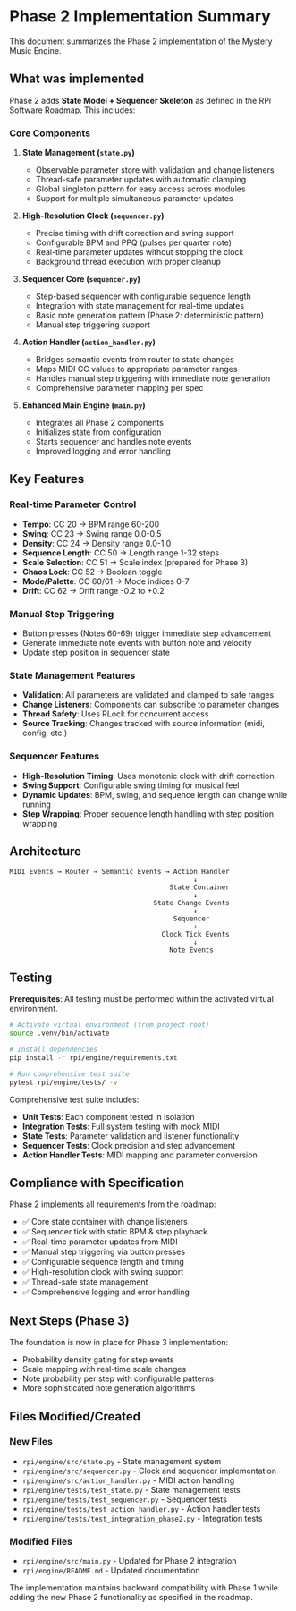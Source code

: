 # Phase 2 Implementation Summary

This document summarizes the Phase 2 implementation of the Mystery Music Engine.

## What was implemented

Phase 2 adds **State Model + Sequencer Skeleton** as defined in the RPi Software Roadmap. This includes:

### Core Components

1. **State Management (`state.py`)**
   - Observable parameter store with validation and change listeners
   - Thread-safe parameter updates with automatic clamping
   - Global singleton pattern for easy access across modules
   - Support for multiple simultaneous parameter updates

2. **High-Resolution Clock (`sequencer.py`)**
   - Precise timing with drift correction and swing support
   - Configurable BPM and PPQ (pulses per quarter note)
   - Real-time parameter updates without stopping the clock
   - Background thread execution with proper cleanup

3. **Sequencer Core (`sequencer.py`)**
   - Step-based sequencer with configurable sequence length
   - Integration with state management for real-time updates
   - Basic note generation pattern (Phase 2: deterministic pattern)
   - Manual step triggering support

4. **Action Handler (`action_handler.py`)**
   - Bridges semantic events from router to state changes
   - Maps MIDI CC values to appropriate parameter ranges
   - Handles manual step triggering with immediate note generation
   - Comprehensive parameter mapping per spec

5. **Enhanced Main Engine (`main.py`)**
   - Integrates all Phase 2 components
   - Initializes state from configuration
   - Starts sequencer and handles note events
   - Improved logging and error handling

## Key Features

### Real-time Parameter Control
- **Tempo**: CC 20 → BPM range 60-200
- **Swing**: CC 23 → Swing range 0.0-0.5
- **Density**: CC 24 → Density range 0.0-1.0
- **Sequence Length**: CC 50 → Length range 1-32 steps
- **Scale Selection**: CC 51 → Scale index (prepared for Phase 3)
- **Chaos Lock**: CC 52 → Boolean toggle
- **Mode/Palette**: CC 60/61 → Mode indices 0-7
- **Drift**: CC 62 → Drift range -0.2 to +0.2

### Manual Step Triggering
- Button presses (Notes 60-69) trigger immediate step advancement
- Generate immediate note events with button note and velocity
- Update step position in sequencer state

### State Management Features
- **Validation**: All parameters are validated and clamped to safe ranges
- **Change Listeners**: Components can subscribe to parameter changes
- **Thread Safety**: Uses RLock for concurrent access
- **Source Tracking**: Changes tracked with source information (midi, config, etc.)

### Sequencer Features
- **High-Resolution Timing**: Uses monotonic clock with drift correction
- **Swing Support**: Configurable swing timing for musical feel
- **Dynamic Updates**: BPM, swing, and sequence length can change while running
- **Step Wrapping**: Proper sequence length handling with step position wrapping

## Architecture

```
MIDI Events → Router → Semantic Events → Action Handler
                                              ↓
                                        State Container
                                              ↓
                                    State Change Events
                                              ↓
                                         Sequencer
                                              ↓
                                      Clock Tick Events
                                              ↓
                                        Note Events
```

## Testing

**Prerequisites**: All testing must be performed within the activated virtual environment.

```bash
# Activate virtual environment (from project root)
source .venv/bin/activate

# Install dependencies
pip install -r rpi/engine/requirements.txt

# Run comprehensive test suite
pytest rpi/engine/tests/ -v
```

Comprehensive test suite includes:
- **Unit Tests**: Each component tested in isolation
- **Integration Tests**: Full system testing with mock MIDI
- **State Tests**: Parameter validation and listener functionality
- **Sequencer Tests**: Clock precision and step advancement
- **Action Handler Tests**: MIDI mapping and parameter conversion

## Compliance with Specification

Phase 2 implements all requirements from the roadmap:
- ✅ Core state container with change listeners
- ✅ Sequencer tick with static BPM & step playback
- ✅ Real-time parameter updates from MIDI
- ✅ Manual step triggering via button presses
- ✅ Configurable sequence length and timing
- ✅ High-resolution clock with swing support
- ✅ Thread-safe state management
- ✅ Comprehensive logging and error handling

## Next Steps (Phase 3)

The foundation is now in place for Phase 3 implementation:
- Probability density gating for step events
- Scale mapping with real-time scale changes
- Note probability per step with configurable patterns
- More sophisticated note generation algorithms

## Files Modified/Created

### New Files
- `rpi/engine/src/state.py` - State management system
- `rpi/engine/src/sequencer.py` - Clock and sequencer implementation
- `rpi/engine/src/action_handler.py` - MIDI action handling
- `rpi/engine/tests/test_state.py` - State management tests
- `rpi/engine/tests/test_sequencer.py` - Sequencer tests
- `rpi/engine/tests/test_action_handler.py` - Action handler tests
- `rpi/engine/tests/test_integration_phase2.py` - Integration tests

### Modified Files
- `rpi/engine/src/main.py` - Updated for Phase 2 integration
- `rpi/engine/README.md` - Updated documentation

The implementation maintains backward compatibility with Phase 1 while adding the new Phase 2 functionality as specified in the roadmap.

